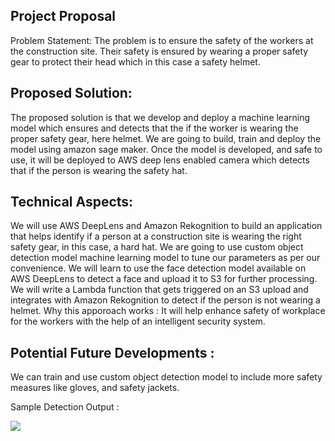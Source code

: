 ## Project Proposal 
Problem Statement: 
The problem is to ensure the safety of the workers at the construction site. Their safety is ensured by  wearing a proper safety gear to protect their head which in this case a safety helmet.  
## Proposed Solution: 
The proposed solution is that we develop and deploy a machine learning model which ensures and  detects that the if the worker is wearing the proper safety gear, here helmet. We are going to build, train and deploy the model using amazon sage maker. Once the model is developed, and safe to use, it  will be deployed to AWS deep lens enabled camera which detects that if the person is wearing the  safety hat. 
## Technical Aspects: 
We will use AWS DeepLens and Amazon Rekognition to build an application that helps identify if a  person at a construction site is wearing the right safety gear, in this case, a hard hat. We are going to  use custom object detection model machine learning model to tune our parameters as per our  convenience. We will learn to use the face detection model available on AWS DeepLens to detect a face  and upload it to S3 for further processing. We will write a Lambda function that gets triggered on an S3  upload and integrates with Amazon Rekognition to detect if the person is not wearing a helmet. 
Why this apporoach works : 
It will help enhance safety of workplace for the workers with the help of an intelligent security system.  
## Potential Future Developments :  
We can train and use custom object detection model to include more safety measures like gloves, and  safety jackets. 

Sample Detection Output :

![](hat-detection/test/img1.jpg)
